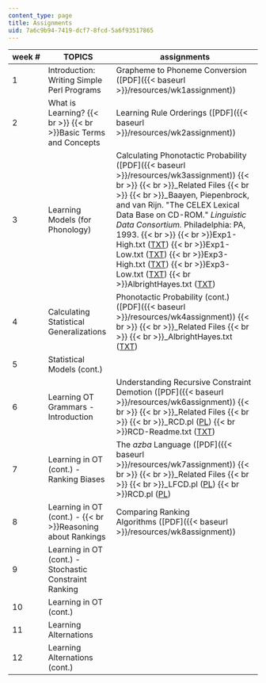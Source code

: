 ```yaml
---
content_type: page
title: Assignments
uid: 7a6c9b94-7419-dcf7-8fcd-5a6f93517865
---
```


| week # | TOPICS | assignments |
| --- | --- | --- |
| 1 | Introduction: Writing Simple Perl Programs | Grapheme to Phoneme Conversion ([PDF]({{< baseurl >}}/resources/wk1assignment)) |
| 2 | What is Learning?  {{< br >}}  {{< br >}}Basic Terms and Concepts | Learning Rule Orderings ([PDF]({{< baseurl >}}/resources/wk2assignment)) |
| 3 | Learning Models (for Phonology) | Calculating Phonotactic Probability ([PDF]({{< baseurl >}}/resources/wk3assignment))  {{< br >}}  {{< br >}}_Related Files  {{< br >}}  {{< br >}}_Baayen, Piepenbrock, and van Rijn. "The CELEX Lexical Data Base on CD-ROM." _Linguistic Data Consortium._ Philadelphia: PA, 1993.  {{< br >}}  {{< br >}}Exp1-High.txt ([TXT](/courses/linguistics-and-philosophy/24-964-topics-in-phonology-fall-2004/assignments/Exp1High.txt))  {{< br >}}Exp1-Low.txt ([TXT](/courses/linguistics-and-philosophy/24-964-topics-in-phonology-fall-2004/assignments/Exp1Low.txt))  {{< br >}}Exp3-High.txt ([TXT](/courses/linguistics-and-philosophy/24-964-topics-in-phonology-fall-2004/assignments/Exp3High.txt))  {{< br >}}Exp3-Low.txt ([TXT](/courses/linguistics-and-philosophy/24-964-topics-in-phonology-fall-2004/assignments/Exp3Low.txt))  {{< br >}}AlbrightHayes.txt ([TXT](/courses/linguistics-and-philosophy/24-964-topics-in-phonology-fall-2004/study-materials/AlbrightHayes.txt)) |
| 4 | Calculating Statistical Generalizations | Phonotactic Probability (cont.) ([PDF]({{< baseurl >}}/resources/wk4assignment))  {{< br >}}  {{< br >}}_Related Files  {{< br >}}  {{< br >}}_AlbrightHayes.txt ([TXT](/courses/linguistics-and-philosophy/24-964-topics-in-phonology-fall-2004/study-materials/AlbrightHayes.txt)) |
| 5 | Statistical Models (cont.) | &nbsp; |
| 6 | Learning OT Grammars - Introduction | Understanding Recursive Constraint Demotion ([PDF]({{< baseurl >}}/resources/wk6assignment))  {{< br >}}  {{< br >}}_Related Files  {{< br >}}  {{< br >}}_RCD.pl ([PL](/courses/linguistics-and-philosophy/24-964-topics-in-phonology-fall-2004/study-materials/RCD.pl))  {{< br >}}RCD-Readme.txt ([TXT](/courses/linguistics-and-philosophy/24-964-topics-in-phonology-fall-2004/study-materials/RCDReadme.txt)) |
| 7 | Learning in OT (cont.) - Ranking Biases | The _azba_ Language ([PDF]({{< baseurl >}}/resources/wk7assignment))  {{< br >}}  {{< br >}}_Related Files  {{< br >}}  {{< br >}}_LFCD.pl ([PL](/courses/linguistics-and-philosophy/24-964-topics-in-phonology-fall-2004/study-materials/LFCD.pl))  {{< br >}}RCD.pl ([PL](/courses/linguistics-and-philosophy/24-964-topics-in-phonology-fall-2004/study-materials/RCD.pl)) |
| 8 | Learning in OT (cont.) -  {{< br >}}Reasoning about Rankings | Comparing Ranking Algorithms ([PDF]({{< baseurl >}}/resources/wk8assignment)) |
| 9 | Learning in OT (cont.) - Stochastic Constraint Ranking | &nbsp; |
| 10 | Learning in OT (cont.) | &nbsp; |
| 11 | Learning Alternations | &nbsp; |
| 12 | Learning Alternations (cont.) |